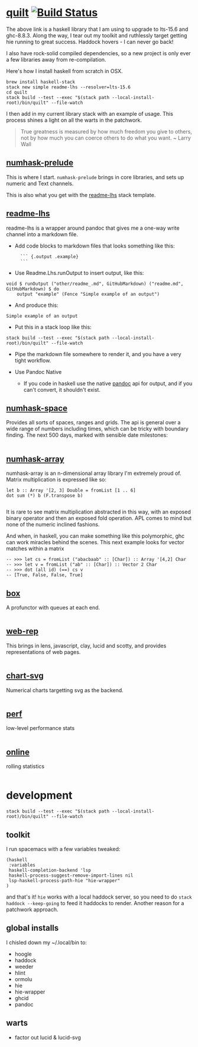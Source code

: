[quilt](https://github.com/tonyday567/quilt) [![Build Status](https://travis-ci.org/tonyday567/quilt.svg)](https://travis-ci.org/tonyday567/quilt)
==================================================================================================================================================

The above link is a haskell library that I am using to upgrade to
lts-15.6 and ghc-8.8.3. Along the way, I tear out my toolkit and ruthlessly target getting hie running to great success. Haddock hovers - I can never go back!

I also have rock-solid compiled dependencies, so a new project is only ever a few libraries away from re-compilation.

Here's how I install haskell from scratch in OSX.

```
brew install haskell-stack
stack new simple readme-lhs --resolver=lts-15.6
cd quilt
stack build --test --exec "$(stack path --local-install-root)/bin/quilt" --file-watch
```

I then add in my current library stack with an example of usage. This process shines a light on all the warts in the patchwork.

> True greatness is measured by how much freedom you give to others, not
> by how much you can coerce others to do what you want. \~ Larry Wall


[numhask-prelude](https://hackage.haskell.org/package/numhask-prelude)
----------------------------------------------------------------------

This is where I start. `numhask-prelude` brings in core libraries, and sets up numeric and Text channels.

This is also what you get with the [readme-lhs](https://github.com/tonyday567/readme-lhs/blob/master/other/readme-lhs.hsfiles) stack template.

[readme-lhs](https://github.com/tonyday567/readme-lhs)
------------------------------------------------------

readme-lhs is a wrapper around pandoc that gives me a one-way write
channel into a markdown file.

- Add code blocks to markdown files that looks something like this:
    
        ``` {.output .example}
        ```

- Use Readme.Lhs.runOutput to insert output, like this:

``` {.haskell}
void $ runOutput ("other/readme_.md", GitHubMarkdown) ("readme.md", GitHubMarkdown) $ do
    output "example" (Fence "Simple example of an output")
```

- And produce this:

``` {.output .example}
Simple example of an output
```

- Put this in a stack loop like this:

```
stack build --test --exec "$(stack path --local-install-root)/bin/quilt" --file-watch
```

- Pipe the markdown file somewhere to render it, and you have a very tight workflow.

- Use Pandoc Native

  - If you code in haskell use the native [pandoc](https://hackage.haskell.org/package/pandoc) api for output, and if you can't convert, it shouldn't exist.

[numhask-space](https://github.com/tonyday567/numhask-space)
------------------------------------------------------------

Provides all sorts of spaces, ranges and grids. The api is general over
a wide range of numbers including times, which can be tricky with
boundary finding. The next 500 days, marked with sensible date
milestones:

``` {.output .NumHask.Space}
```

[numhask-array](https://github.com/tonyday567/numhask-array)
---

numhask-array is an n-dimensional array library I'm extremely proud of. Matrix multiplication is expressed like so:

```
let b :: Array '[2, 3] Double = fromList [1 .. 6]
dot sum (*) b (F.transpose b)
```

``` {.output .NumHask.Array}
```

It is rare to see matrix multiplication abstracted in this way, with an exposed binary operator and then an exposed fold operation. APL comes to mind but none of the numeric inclined fashions.

And when, in haskell, you can make something like this polymorphic, ghc can work miracles behind the scenes. This next example looks for vector matches within a matrix

```
-- >>> let cs = fromList ("abacbaab" :: [Char]) :: Array '[4,2] Char
-- >>> let v = fromList ("ab" :: [Char]) :: Vector 2 Char
-- >>> dot (all id) (==) cs v
-- [True, False, False, True]
```

[box](https://github.com/tonyday567/box)
---

A profunctor with queues at each end.

``` {.output .Box}
```

[web-rep](https://github.com/tonyday567/web-rep)
---

This brings in lens, javascript, clay, lucid and scotty, and provides representations of web pages.

``` {.output .web-rep}
```

[chart-svg](https://github.com/tonyday567/chart-svg)
---

Numerical charts targetting svg as the backend.

``` {.output .chart-svg}
```

[perf](https://github.com/tonyday567/perf)
---

low-level performance stats

``` {.output .perf}
```

[online](https://github.com/tonyday567/online)
---

rolling statistics

``` {.output .online}
```

development
===

    stack build --test --exec "$(stack path --local-install-root)/bin/quilt" --file-watch


toolkit
---

I run spacemacs with a few variables tweaked:

```     
(haskell
 :variables
 haskell-completion-backend 'lsp
 haskell-process-suggest-remove-import-lines nil
 lsp-haskell-process-path-hie "hie-wrapper"
)
```

and that's it!
`hie` works with a local haddock server, so you need to do `stack haddock --keep-going` to feed it haddocks to render. Another reason for a patchwork approach.

global installs
---

I chisled down my ~/.local/bin to: 

-   hoogle
-   haddock
-   weeder
-   hlint
-   ormolu
-   hie
-   hie-wrapper
-   ghcid
-   pandoc
 
warts
---
- factor out lucid & lucid-svg
